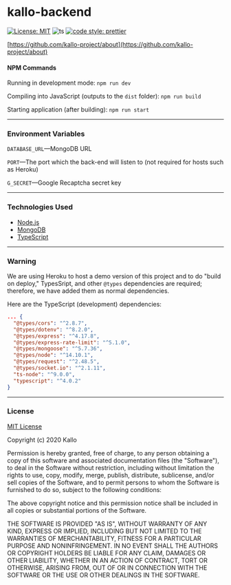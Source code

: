 # kallo-backend
[![License: MIT](https://img.shields.io/badge/License-MIT-yellow.svg)](https://opensource.org/licenses/MIT)
![ts](https://badgen.net/badge/-/TypeScript/blue?icon=typescript&label)
[![code style: prettier](https://img.shields.io/badge/code_style-prettier-ff69b4.svg?style=flat-square)](https://github.com/prettier/prettier)

[https://github.com/kallo-project/about](https://github.com/kallo-project/about)

#### NPM Commands
Running in development mode: `npm run dev`

Compiling into JavaScript (outputs to the `dist` folder): `npm run build`

Starting application (after building): `npm run start`

----

### Environment Variables
`DATABASE_URL`—MongoDB URL

`PORT`—The port which the back-end will listen to (not required for hosts such as Heroku)

`G_SECRET`—Google Recaptcha secret key

----

### Technologies Used
- [Node.js](https://github.com/nodejs/node)
- [MongoDB](https://github.com/mongodb/mongo)
- [TypeScript](https://github.com/microsoft/TypeScript)

----

### Warning
We are using Heroku to host a demo version of this project and to do "build on deploy," TypesSript, and other `@types` dependencies are required; therefore, we have added them as normal dependencies.

Here are the TypeScript (development) dependencies:
```json
... {
  "@types/cors": "^2.8.7",
  "@types/dotenv": "^8.2.0",
  "@types/express": "^4.17.8",
  "@types/express-rate-limit": "^5.1.0",
  "@types/mongoose": "^5.7.36",
  "@types/node": "^14.10.1",
  "@types/request": "^2.48.5",
  "@types/socket.io": "^2.1.11",
  "ts-node": "^9.0.0",
  "typescript": "^4.0.2"
}
```

----

### License
[MIT License](https://opensource.org/licenses/MIT)

Copyright (c) 2020 Kallo

Permission is hereby granted, free of charge, to any person obtaining a copy
of this software and associated documentation files (the "Software"), to deal
in the Software without restriction, including without limitation the rights
to use, copy, modify, merge, publish, distribute, sublicense, and/or sell
copies of the Software, and to permit persons to whom the Software is
furnished to do so, subject to the following conditions:

The above copyright notice and this permission notice shall be included in all
copies or substantial portions of the Software.

THE SOFTWARE IS PROVIDED "AS IS", WITHOUT WARRANTY OF ANY KIND, EXPRESS OR
IMPLIED, INCLUDING BUT NOT LIMITED TO THE WARRANTIES OF MERCHANTABILITY,
FITNESS FOR A PARTICULAR PURPOSE AND NONINFRINGEMENT. IN NO EVENT SHALL THE
AUTHORS OR COPYRIGHT HOLDERS BE LIABLE FOR ANY CLAIM, DAMAGES OR OTHER
LIABILITY, WHETHER IN AN ACTION OF CONTRACT, TORT OR OTHERWISE, ARISING FROM,
OUT OF OR IN CONNECTION WITH THE SOFTWARE OR THE USE OR OTHER DEALINGS IN THE
SOFTWARE.
